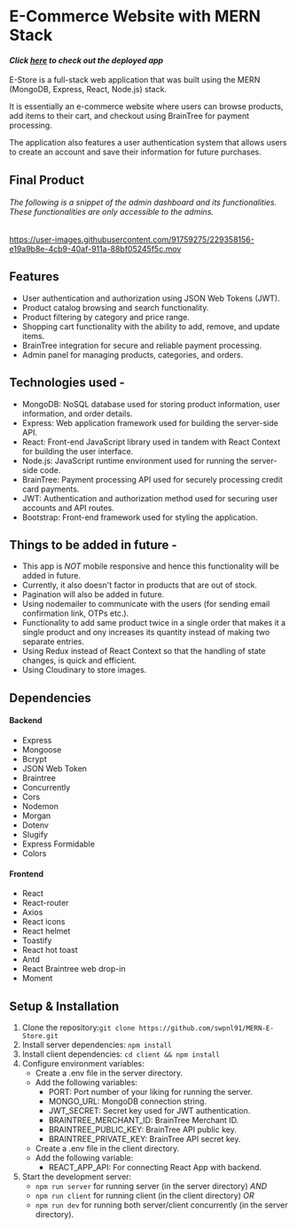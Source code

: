 # E-Commerce Website with MERN Stack

#### _Click [here](https://estore-kki3.onrender.com/) to check out the deployed app_

E-Store is a full-stack web application that was built using the MERN (MongoDB, Express, React, Node.js) stack.

It is essentially an e-commerce website where users can browse products, add items to their cart, and checkout using BrainTree for payment processing.

The application also features a user authentication system that allows users to create an account and save their information for future purchases.

## Final Product

###### The following is a snippet of the admin dashboard and its functionalities. These functionalities are only accessible to the admins.

https://user-images.githubusercontent.com/91759275/229358156-e19a9b8e-4cb9-40af-911a-88bf05245f5c.mov

## Features

- User authentication and authorization using JSON Web Tokens (JWT).
- Product catalog browsing and search functionality.
- Product filtering by category and price range.
- Shopping cart functionality with the ability to add, remove, and update items.
- BrainTree integration for secure and reliable payment processing.
- Admin panel for managing products, categories, and orders.

## Technologies used -

- MongoDB: NoSQL database used for storing product information, user information, and order details.
- Express: Web application framework used for building the server-side API.
- React: Front-end JavaScript library used in tandem with React Context for building the user interface.
- Node.js: JavaScript runtime environment used for running the server-side code.
- BrainTree: Payment processing API used for securely processing credit card payments.
- JWT: Authentication and authorization method used for securing user accounts and API routes.
- Bootstrap: Front-end framework used for styling the application.

## Things to be added in future -

- This app is _NOT_ mobile responsive and hence this functionality will be added in future.
- Currently, it also doesn't factor in products that are out of stock.
- Pagination will also be added in future.
- Using nodemailer to communicate with the users (for sending email confirmation link, OTPs etc.).
- Functionality to add same product twice in a single order that makes it a single product and ony increases its quantity instead of making two separate entries.
- Using Redux instead of React Context so that the handling of state changes, is quick and efficient.
- Using Cloudinary to store images.

## Dependencies

#### Backend

- Express
- Mongoose
- Bcrypt
- JSON Web Token
- Braintree
- Concurrently
- Cors
- Nodemon
- Morgan
- Dotenv
- Slugify
- Express Formidable
- Colors

#### Frontend

- React
- React-router
- Axios
- React icons
- React helmet
- Toastify
- React hot toast
- Antd
- React Braintree web drop-in
- Moment

## Setup & Installation

1. Clone the repository:`git clone https://github.com/swpnl91/MERN-E-Store.git`
2. Install server dependencies: `npm install`
3. Install client dependencies: `cd client && npm install`
4. Configure environment variables:
   - Create a .env file in the server directory.
   - Add the following variables:
     - PORT: Port number of your liking for running the server.
     - MONGO_URL: MongoDB connection string.
     - JWT_SECRET: Secret key used for JWT authentication.
     - BRAINTREE_MERCHANT_ID: BrainTree Merchant ID.
     - BRAINTREE_PUBLIC_KEY: BrainTree API public key.
     - BRAINTREE_PRIVATE_KEY: BrainTree API secret key.
   - Create a .env file in the client directory.
   - Add the following variable:
     - REACT_APP_API: For connecting React App with backend.
5. Start the development server:
   - `npm run server` for running server (in the server directory) _AND_
   - `npm run client` for running client (in the client directory) _OR_
   - `npm run dev` for running both server/client concurrently (in the server directory).
